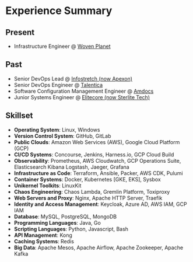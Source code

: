 # Experience Summary

## Present

- Infrastructure Engineer @ [Woven Planet](https://www.woven-planet.global/en)

## Past

- Senior DevOps Lead @ [Infostretch (now Apexon)](https://www.apexon.com/)
- Senior DevOps Engineer @ [Talentica](https://www.talentica.com/)
- Software Configuration Management Engineer @ [Amdocs](https://www.amdocs.com/)
- Junior Systems Engineer @ [Elitecore (now Sterlite Tech)](https://www.stl.tech/)

## Skillset

- **Operating System**: Linux, Windows
- **Version Control System**: GitHub, GitLab
- **Public Clouds**: Amazon Web Services (AWS), Google Cloud Platform (GCP)
- **CI/CD Systems**: Concourse, Jenkins, Harness.io, GCP Cloud Build
- **Observability**: Prometheus, AWS Cloudwatch, GCP Operations Suite,
  Elasticsearch Kibana Logstash, Jaeger, Grafana
- **Infrastructure as Code**: Terraform, Ansible, Packer, AWS CDK, Pulumi
- **Container Systems**: Docker, Kubernetes [GKE, EKS], Sysbox
- **Unikernel Toolkits**: LinuxKit
- **Chaos Engineering**: Chaos Lambda, Gremlin Platform, Toxiproxy
- **Web Servers and Proxy**: Nginx, Apache HTTP Server, Traefik
- **Identity and Access Management**: Keycloak, Azure AD, AWS IAM, GCP IAM
- **Database**: MySQL, PostgreSQL, MongoDB
- **Programming Languages**: Java, Go
- **Scripting Languages**: Python, Javascript, Bash
- **API Management**: Kong
- **Caching Systems**: Redis
- **Big Data**: Apache Mesos, Apache Airflow, Apache Zookeeper, Apache Kafka

